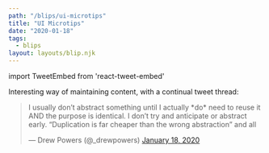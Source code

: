 ```yaml
---
path: "/blips/ui-microtips"
title: "UI Microtips"
date: "2020-01-18"
tags:
  - blips
layout: layouts/blip.njk
---
```


import TweetEmbed from 'react-tweet-embed'

Interesting way of maintaining content, with a continual tweet thread:

<blockquote class="twitter-tweet"><p lang="en" dir="ltr">I usually don’t abstract something until I actually *do* need to reuse it AND the purpose is identical. I don’t try and anticipate or abstract early. “Duplication is far cheaper than the wrong abstraction” and all</p>&mdash; Drew Powers (@_drewpowers) <a href="https://twitter.com/_drewpowers/status/1218656821076021251?ref_src=twsrc%5Etfw">January 18, 2020</a></blockquote> <script async src="https://platform.twitter.com/widgets.js" charset="utf-8"></script>
